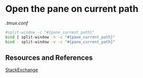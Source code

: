 # Open the pane on current path

*.tmux.conf*
```bash
#split-window -c "#{pane_current_path}"
bind | split-window -h -c "#{pane_current_path}"
bind - split-window -v -c "#{pane_current_path}"
```

## Resources and References
[StackExchange](https://unix.stackexchange.com/questions/12032/how-to-create-a-new-window-on-the-current-directory-in-tmux)
